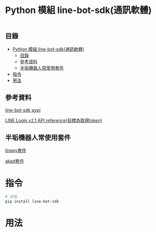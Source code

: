 # Python 模組 line-bot-sdk(通訊軟體)

```
```

## 目錄

- [Python 模組 line-bot-sdk(通訊軟體)](#python-模組-line-bot-sdk通訊軟體)
	- [目錄](#目錄)
	- [參考資料](#參考資料)
	- [半垢機器人常使用套件](#半垢機器人常使用套件)
- [指令](#指令)
- [用法](#用法)

## 參考資料

[line-bot-sdk  pypi](https://pypi.org/project/line-bot-sdk/)

[LINE Login v2.1 API reference(目標為取得token)](https://developers.line.biz/en/reference/line-login/)

## 半垢機器人常使用套件

[linepy套件](https://pypi.org/project/linepy/)

[akad套件](https://pypi.org/project/akad/#description)

# 指令

```bash
# 安裝
pip install line-bot-sdk
```

# 用法

```Python
```
